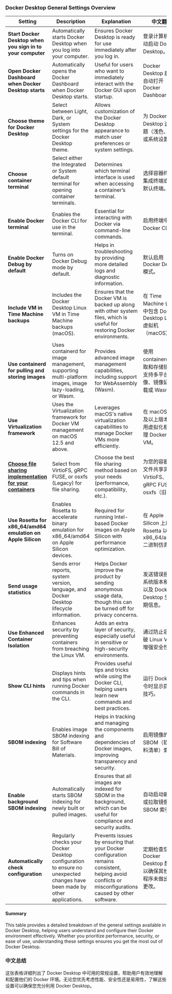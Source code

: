 ### Docker Desktop General Settings Overview

| **Setting**                                                 | **Description**                                                                                                                                                                     | **Explanation**                                                                                                                                                   | **中文翻译**                                             |
|-------------------------------------------------------------|-------------------------------------------------------------------------------------------------------------------------------------------------------------------------------------|-------------------------------------------------------------------------------------------------------------------------------------------------------------------|----------------------------------------------------------|
| **Start Docker Desktop when you sign in to your computer**  | Automatically starts Docker Desktop when you log into your computer.                                                                                                                | Ensures Docker Desktop is ready for use immediately after you log in.                                                                                             | 登录计算机时自动启动 Docker Desktop。                           |
| **Open Docker Dashboard when Docker Desktop starts**        | Automatically opens the Docker Dashboard when Docker Desktop starts.                                                                                                                | Useful for users who want to immediately interact with the Docker GUI upon startup.                                                                               | Docker Desktop 启动时自动打开 Docker Dashboard。              |
| **Choose theme for Docker Desktop**                         | Select between Light, Dark, or System settings for the Docker Desktop theme.                                                                                                        | Allows customization of the Docker Desktop appearance to match user preferences or system settings.                                                               | 为 Docker Desktop 选择主题（浅色、深色或系统设置）。               |
| **Choose container terminal**                               | Select either the Integrated or System default terminal for opening container terminals.                                                                                            | Determines which terminal interface is used when accessing a container’s terminal.                                                                                 | 选择容器终端的集成终端或系统默认终端。                             |
| **Enable Docker terminal**                                  | Enables the Docker CLI for use in the terminal.                                                                                                                                      | Essential for interacting with Docker via command-line commands.                                                                                                  | 启用终端中的 Docker CLI。                                       |
| **Enable Docker Debug by default**                          | Turns on Docker Debug mode by default.                                                                                                                                               | Helps in troubleshooting by providing more detailed logs and diagnostic information.                                                                              | 默认启用 Docker Debug 模式。                                     |
| **Include VM in Time Machine backups**                      | Includes the Docker Desktop Linux VM in Time Machine backups (macOS).                                                                                                               | Ensures that the Docker VM is backed up along with other system files, which is useful for restoring Docker environments.                                          | 在 Time Machine 备份中包含 Docker Desktop Linux 虚拟机（macOS）。|
| **Use containerd for pulling and storing images**           | Uses containerd for image management, supporting multi-platform images, image lazy-loading, or Wasm.                                                                                 | Provides advanced image management capabilities, including support for WebAssembly (Wasm).                                                                        | 使用 containerd 拉取和存储镜像，支持多平台镜像、镜像延迟加载或 Wasm。  |
| **Use Virtualization framework**                            | Uses the Virtualization framework for Docker VM management on macOS 12.5 and above.                                                                                                 | Leverages macOS's native virtualization capabilities to manage Docker VMs more efficiently.                                                                       | 在 macOS 12.5 及以上版本中使用虚拟化框架管理 Docker VM。             |
| **[Choose file sharing implementation for your containers](https://github.com/uwspstar/20-Day-Challenge-List/blob/main/Docker/Docker%20Desktop_Choosing%20File%20Sharing%20Implementation.md)**  | Select from VirtioFS, gRPC FUSE, or osxfs (Legacy) for file sharing.                                                                                                                 | Choose the best file sharing method based on your needs (performance, compatibility, etc.).                                                                        | 为您的容器选择文件共享实现：VirtioFS、gRPC FUSE 或 osxfs（旧版）。       |
| **Use Rosetta for x86_64/amd64 emulation on Apple Silicon** | Enables Rosetta to accelerate binary emulation for x86_64/amd64 on Apple Silicon devices.                                                                                            | Required for running Intel-based Docker images on Apple Silicon with performance optimization.                                                                     | 在 Apple Silicon 上启用 Rosetta 以加速 x86_64/amd64 二进制仿真。     |
| **Send usage statistics**                                   | Sends error reports, system version, language, and Docker Desktop lifecycle information.                                                                                            | Helps Docker improve the product by sending anonymous usage data, though this can be turned off for privacy concerns.                                              | 发送错误报告、系统版本和语言以及 Docker Desktop 生命周期信息。            |
| **Use Enhanced Container Isolation**                        | Enhances security by preventing containers from breaching the Linux VM.                                                                                                             | Adds an extra layer of security, especially useful in sensitive or high-security environments.                                                                     | 通过防止容器突破 Linux VM 来增强安全性。                               |
| **Show CLI hints**                                          | Displays hints and tips when running Docker commands in the CLI.                                                                                                                    | Provides useful tips and tricks while using the Docker CLI, helping users learn new commands and best practices.                                                   | 运行 Docker 命令时显示提示和技巧。                                    |
| **SBOM indexing**                                           | Enables image SBOM indexing for Software Bill of Materials.                                                                                                                          | Helps in tracking and managing the components and dependencies of Docker images, improving transparency and security.                                               | 启用镜像的 SBOM（软件物料清单）索引。                               |
| **Enable background SBOM indexing**                         | Automatically starts SBOM indexing for newly built or pulled images.                                                                                                                | Ensures that all images are indexed for SBOM in the background, which can be useful for compliance and security audits.                                            | 自动启动新构建或拉取镜像的 SBOM 索引。                                |
| **Automatically check configuration**                       | Regularly checks your Docker Desktop configuration to ensure no unexpected changes have been made by other applications.                                                             | Prevents issues by ensuring that your Docker configuration remains consistent, helping avoid conflicts or misconfigurations caused by other software.              | 定期检查您的 Docker Desktop 配置，以确保其他应用程序未做出意外更改。        |

#### Summary

This table provides a detailed breakdown of the general settings available in Docker Desktop, helping users understand and configure their Docker environment effectively. Whether you prioritize performance, security, or ease of use, understanding these settings ensures you get the most out of Docker Desktop.

### 中文总结
这张表格详细列出了 Docker Desktop 中可用的常规设置，帮助用户有效地理解和配置他们的 Docker 环境。无论您优先考虑性能、安全性还是易用性，了解这些设置可以确保您充分利用 Docker Desktop。
